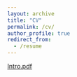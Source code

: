 ```yaml
---
layout: archive
title: "CV"
permalink: /cv/
author_profile: true
redirect_from:
  - /resume
---
```


[Intro.pdf](../assets/CS_CV_2023_application_HongjunLiu.pdf)
